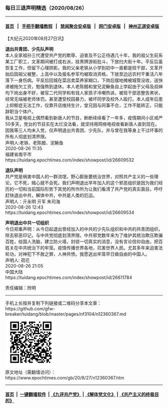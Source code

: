 ### 每日三退声明精选（2020/08/26）
------------------------

#### [首页](https://github.com/gfw-breaker/banned-news1/blob/master/README.md) &nbsp;&nbsp;|&nbsp;&nbsp; [手把手翻墙教程](https://github.com/gfw-breaker/guides/wiki) &nbsp;&nbsp;|&nbsp;&nbsp; [禁闻聚合安卓版](https://github.com/gfw-breaker/bn-android) &nbsp;&nbsp;|&nbsp;&nbsp; [网门安卓版](https://github.com/oGate2/oGate) &nbsp;&nbsp;|&nbsp;&nbsp; [神州正道安卓版](https://github.com/SzzdOgate/update) 



<div class="post_content" id="artbody" itemprop="articleBody">
 <!-- article content begin -->
 <p>
  【大纪元2020年08月27日讯】
 </p>
 <p>
  <strong>
   退出共青团、少先队声明
  </strong>
  <br/>
  本人全家祖孙三代遭受共产党的欺辱、迫害及不公正待遇几十年，我的祖父生前系某工厂职工，文革期间被打成右派，挂黑牌游街批斗，下放扫大街十年。平反后虽恢复工作，但留下心理阴影。我的父亲老铁从小学到初中一直都是班干部，文革开始后因祖父被整，上高中以及报名参军均被取消资格，下放至边远农村干重活八年落下一身伤病。平反后回城在菜店卖菜养家糊口，下岗后摆地摊被城管没收，送快递被拖欠工资，勉强熬到退休。本人老陈醋和堂兄泥鳅鱼自上学起由于父母及叔婶均下岗出身不好，被官二代同学和有钱人家孩子冷嘲热讽，被班干部恶整告黑状，经常无端被老师体罚。甚至遭受校园暴力，被坏同学及校外人殴打。本人成年后患上抑郁症无法工作，仅靠开店维持生计，堂兄因与同事不合，工作不能转正，只能辞职当个体户。
  <br/>
  我从卫星电视上偶然看到新唐人的节目，断断续续看了一年多，疫情期间小区戒严50多天，党台的节目实在太烂没法看，就坚持用网络电视收看新唐人直到现在。因我等三人均未入党，仅声明退出共青团、少先队，并与曾在我等身上干过坏事的所有人彻底划清界限。
  <br/>
  声明人:老铁、老陈醋、泥鳅鱼
  <br/>
  2020-08-26 11:35
  <br/>
  福建省南平市
  <br/>
  https://tuidang.epochtimes.com/index/showpost/id/26609532
 </p>
 <p>
  <strong>
   退队声明
  </strong>
  <br/>
  共产党是祸害中国人的一群流氓，野心膨胀要统治世界，对照共产主义的一些理论，它不死，贼心就不会死。我们声明退出早年加入的这个邪恶组织是因为我们经历的一切和当前国际形势下其党的所作所为让我们看清了共产党的真实面目。呼吁赶快退出中共，解体中共，中共是人类的厄运。
  <br/>
  声明人：亓永明 亓军 朱司海
  <br/>
  2020-08-26 12:43
  <br/>
  https://tuidang.epochtimes.com/index/showpost/id/26609534
 </p>
 <p>
  <strong>
   声明退出中共一切组织
  </strong>
  <br/>
  今日郑重声明：从今日起退出曾经加入的中共的少先队组织和中共的共青团组织，除去邪恶印记，与中共党彻底划清界限。中共邪党数年来为了维护其统治欺压欺骗百姓，给国人洗脑，建立防火墙，封锁一切真实的消息，没有言论信仰自由，把百姓关在中共统治下的牢笼。疫情传播世界各地，坑害世界人民。尤其多年来迫害法轮功，对神犯下不赦之罪，人神共愤。我愿逃出牢笼早日做自由的中国人。
  <br/>
  声明人: 荷花
  <br/>
  2020-08-26 21:05
  <br/>
  中国大陆
  <br/>
  https://tuidang.epochtimes.com/index/showpost/id/26611784
 </p>
 <p>
  责任编辑：欣明
 </p>
 <!-- article content end -->
 <div id="below_article_ad">
 </div>
</div>

<hr/>
手机上长按并复制下列链接或二维码分享本文章：<br/>
https://github.com/gfw-breaker/tuidang/blob/master/pages/nf3104/n12360367.md <br/>
<a href='https://github.com/gfw-breaker/tuidang/blob/master/pages/nf3104/n12360367.md'><img src='https://github.com/gfw-breaker/tuidang/blob/master/pages/nf3104/n12360367.md.png'/></a> <br/>
原文地址（需翻墙访问）：https://www.epochtimes.com/gb/20/8/27/n12360367.htm


------------------------
#### [首页](https://github.com/gfw-breaker/banned-news/blob/master/README.md) &nbsp;|&nbsp; [一键翻墙软件](https://github.com/gfw-breaker/nogfw/blob/master/README.md) &nbsp;| [《九评共产党》](https://github.com/gfw-breaker/9ping.md/blob/master/README.md#九评之一评共产党是什么) | [《解体党文化》](https://github.com/gfw-breaker/jtdwh.md/blob/master/README.md) | [《共产主义的终极目的》](https://github.com/gfw-breaker/gczydzjmd.md/blob/master/README.md)


<img src='http://gfw-breaker.win/tuidang/pages/nf3104/n12360367.md' width='0px' height='0px'/>